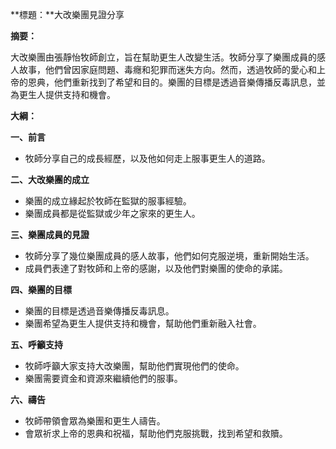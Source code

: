 **標題：**大改樂團見證分享

**摘要：**

大改樂團由張靜怡牧師創立，旨在幫助更生人改變生活。牧師分享了樂團成員的感人故事，他們曾因家庭問題、毒癮和犯罪而迷失方向。然而，透過牧師的愛心和上帝的恩典，他們重新找到了希望和目的。樂團的目標是透過音樂傳播反毒訊息，並為更生人提供支持和機會。

**大綱：**

**一、前言**
* 牧師分享自己的成長經歷，以及他如何走上服事更生人的道路。

**二、大改樂團的成立**
* 樂團的成立緣起於牧師在監獄的服事經驗。
* 樂團成員都是從監獄或少年之家來的更生人。

**三、樂團成員的見證**
* 牧師分享了幾位樂團成員的感人故事，他們如何克服逆境，重新開始生活。
* 成員們表達了對牧師和上帝的感謝，以及他們對樂團的使命的承諾。

**四、樂團的目標**
* 樂團的目標是透過音樂傳播反毒訊息。
* 樂團希望為更生人提供支持和機會，幫助他們重新融入社會。

**五、呼籲支持**
* 牧師呼籲大家支持大改樂團，幫助他們實現他們的使命。
* 樂團需要資金和資源來繼續他們的服事。

**六、禱告**
* 牧師帶領會眾為樂團和更生人禱告。
* 會眾祈求上帝的恩典和祝福，幫助他們克服挑戰，找到希望和救贖。